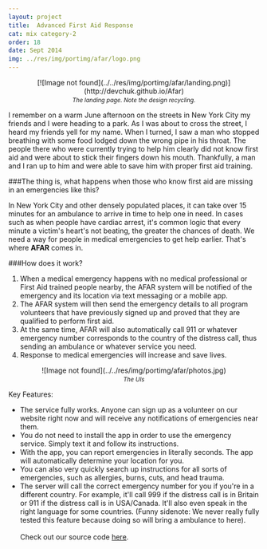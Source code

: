 ```yaml
---
layout: project
title: 	Advanced First Aid Response
cat: mix category-2
order: 18
date: Sept 2014
img: ../res/img/portimg/afar/logo.png
---
```


<center>[![Image not found](../../res/img/portimg/afar/landing.png)](http://devchuk.github.io/Afar)<br>
<small><i>The landing page. Note the design recycling.</i></small></center>

I remember on a warm June afternoon on the streets in New York City my friends and I were heading to a park. As I was about to cross the street, I heard my friends yell for my name. When I turned, I saw a man who stopped breathing with some food lodged down the wrong pipe in his throat. The people there who were currently trying to help him clearly did not know first aid and were about to stick their fingers down his mouth. Thankfully, a man and I ran up to him and were able to save him with proper first aid training.

###The thing is, what happens when those who know first aid are missing in an emergencies like this?

In New York City and other densely populated places, it can take over 15 minutes for an ambulance to arrive in time to help one in need. In cases such as when people have cardiac arrest, it's common logic that every minute a victim's heart's not beating, the greater the chances of death. We need a way for people in medical emergencies to get help earlier. That's where <b>AFAR</b> comes in.

###How does it work?

1. When a medical emergency happens with no medical professional or First Aid trained people nearby, the AFAR system will be notified of the emergency and its location via text messaging or a mobile app.
2. The AFAR system will then send the emergency details to all program volunteers that have previously signed up and proved that they are qualified to perform first aid.
3. At the same time, AFAR will also automatically call 911 or whatever emergency number corresponds to the country of the distress call, thus sending an ambulance or whatever service you need.
4. Response to medical emergencies will increase and save lives.

<center>![Image not found](../../res/img/portimg/afar/photos.jpg)<br>
<small><i>The UIs</i></small></center>

Key Features:

* The service fully works. Anyone can sign up as a volunteer on our website right now and will receive any notifications of emergencies near them.
* You do not need to install the app in order to use the emergency service. Simply text it and follow its instructions.
* With the app, you can report emergencies in literally seconds. The app will automatically determine your location for you.
* You can also very quickly search up instructions for all sorts of emergencies, such as allergies, burns, cuts, and head trauma.
* The server will call the correct emergency number for you if you're in a different country. For example, it'll call 999 if the distress call is in Britain or 911 if the distress call is in USA/Canada. It'll also even speak in the right language for some countries. (Funny sidenote: We never really fully tested this feature because doing so will bring a ambulance to here).
<br><br>
Check out our source code [here](https://github.com/AFARsystem/).